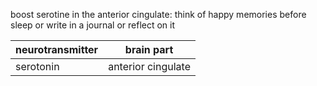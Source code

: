 boost serotine in the anterior cingulate: think of happy memories before sleep or write in a journal or reflect on it


neurotransmitter | brain part
--|--
serotonin|anterior cingulate|the neurotransmitter system most commonly targeted by antidepressant medications. 

